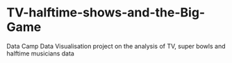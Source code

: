 # TV-halftime-shows-and-the-Big-Game
Data Camp Data Visualisation project on the analysis of TV, super bowls and halftime musicians data
